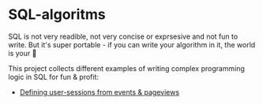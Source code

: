 # SQL-algoritms
SQL is not very readible, not very concise or exprsesive and not fun to write. But it's super portable - if you can write your algorithm in it, the world is your 🦪 

This project collects different examples of writing complex programming logic in SQL for fun & profit:

- [Defining user-sessions from events & pageviews](user_sessions.md)
